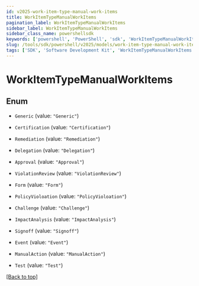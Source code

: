 ```yaml
---
id: v2025-work-item-type-manual-work-items
title: WorkItemTypeManualWorkItems
pagination_label: WorkItemTypeManualWorkItems
sidebar_label: WorkItemTypeManualWorkItems
sidebar_class_name: powershellsdk
keywords: ['powershell', 'PowerShell', 'sdk', 'WorkItemTypeManualWorkItems', 'V2025WorkItemTypeManualWorkItems'] 
slug: /tools/sdk/powershell/v2025/models/work-item-type-manual-work-items
tags: ['SDK', 'Software Development Kit', 'WorkItemTypeManualWorkItems', 'V2025WorkItemTypeManualWorkItems']
---
```



# WorkItemTypeManualWorkItems

## Enum


* `Generic` (value: `"Generic"`)

* `Certification` (value: `"Certification"`)

* `Remediation` (value: `"Remediation"`)

* `Delegation` (value: `"Delegation"`)

* `Approval` (value: `"Approval"`)

* `ViolationReview` (value: `"ViolationReview"`)

* `Form` (value: `"Form"`)

* `PolicyVioloation` (value: `"PolicyVioloation"`)

* `Challenge` (value: `"Challenge"`)

* `ImpactAnalysis` (value: `"ImpactAnalysis"`)

* `Signoff` (value: `"Signoff"`)

* `Event` (value: `"Event"`)

* `ManualAction` (value: `"ManualAction"`)

* `Test` (value: `"Test"`)


[[Back to top]](#) 

